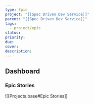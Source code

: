 ```yaml
---
type: Epic
project: "[[Spec Driven Dev Service]]"
parent: "[[Spec Driven Dev Service]]"
tags:
  - project/epic
status:
priority:
due:
cover:
description:
---
```

## Dashboard

### Epic Stories

![[Projects.base#Epic Stories]]
